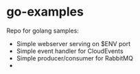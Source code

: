 # go-examples

Repo for golang samples:

- Simple webserver serving on $ENV port
- Simple event handler for CloudEvents
- Simple producer/consumer for RabbitMQ
- 
